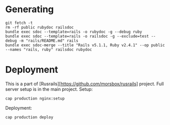 # Generating

```
git fetch -t
rm -rf public rubydoc railsdoc
bundle exec sdoc --template=rails -o rubydoc -g --debug ruby
bundle exec sdoc --template=rails -o railsdoc -g --exclude=test --debug -m "rails/README.md" rails
bundle exec sdoc-merge --title "Rails v5.1.1, Ruby v2.4.1" --op public --names "rails, ruby" railsdoc rubydoc
```

# Deployment

This is a part of [Rusrails][https://github.com/morsbox/rusrails] project. Full server setup is in the main project.
Setup:

```
cap production nginx:setup
```

Deployment:

```
cap production deploy
```
